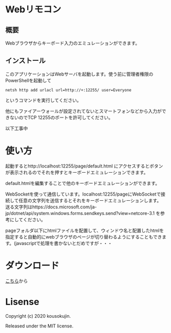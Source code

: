 # Webリモコン
## 概要
Webブラウザからキーボード入力のエミュレーションができます。

## インストール
このアプリケーションはWebサーバを起動します。使う前に管理者権限のPowerShellを起動して

```shell
netsh http add urlacl url=http://+:12255/ user=Everyone
```
というコマンドを実行してください。

他にもファイアーウォールが設定されてないとスマートフォンなどから入力ができないのでTCP 12255のポートを許可してください。

以下工事中

# 使い方
起動するとhttp://localhost:12255/page/default.html にアクセスするとボタンが表示されるのでそれを押すとキーボードエミュレーションできます。

default.htmlを編集することで他のキーボードエミュレーションができます。

WebSocketを使って通信しています。localhost:12255/pageにWebSocketで接続して任意の文字列を送信するとそれをキーボードエミュレーションします。
送る文字列はhttps://docs.microsoft.com/ja-jp/dotnet/api/system.windows.forms.sendkeys.send?view=netcore-3.1 を参考にしてください。

pageフォルダ以下にhtmlファイルを配置して、ウィンドウ名と配置したhtmlを指定すると自動的にwebブラウザのページが切り替わるようにすることもできます。(javascriptで処理を書かないとだめですが・・・

# ダウンロード
[こちら](https://github.com/kousokujin/WebRemokon/releases/tag/beta)から
# Lisense
Copyright (c) 2020 kousokujin.

Released under the MIT license.
